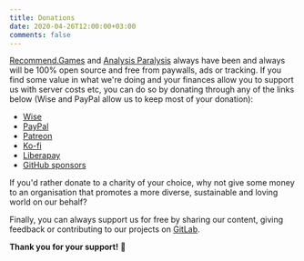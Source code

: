 ```yaml
---
title: Donations
date: 2020-04-26T12:00:00+03:00
comments: false
---
```


[Recommend.Games](https://recommend.games/#/) and [Analysis Paralysis](https://blog.recommend.games/) always have been and always will be 100% open source and free from paywalls, ads or tracking. If you find some value in what we're doing and your finances allow you to support us with server costs etc, you can do so by donating through any of the links below (Wise and PayPal allow us to keep most of your donation):

- [Wise](https://wise.com/pay/me/markuss1)
- [PayPal](https://paypal.me/mschepke)
- [Patreon](https://patreon.com/mshepherd)
- [Ko-fi](https://ko-fi.com/mshepherd)
- [Liberapay](https://liberapay.com/mshepherd/)
- [GitHub sponsors](https://github.com/sponsors/MarkusShepherd)

If you'd rather donate to a charity of your choice, why not give some money to an organisation that promotes a more diverse, sustainable and loving world on our behalf?

Finally, you can always support us for free by sharing our content, giving feedback or contributing to our projects on [GitLab](https://gitlab.com/recommend.games/).

**Thank you for your support!** 🙏
